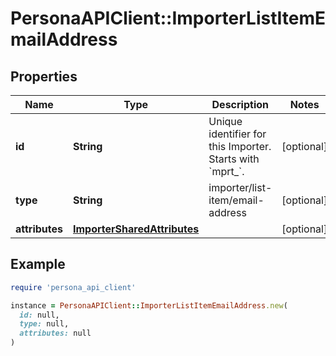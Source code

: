 # PersonaAPIClient::ImporterListItemEmailAddress

## Properties

| Name | Type | Description | Notes |
| ---- | ---- | ----------- | ----- |
| **id** | **String** | Unique identifier for this Importer. Starts with &#x60;mprt_&#x60;. | [optional] |
| **type** | **String** | importer/list-item/email-address | [optional] |
| **attributes** | [**ImporterSharedAttributes**](ImporterSharedAttributes.md) |  | [optional] |

## Example

```ruby
require 'persona_api_client'

instance = PersonaAPIClient::ImporterListItemEmailAddress.new(
  id: null,
  type: null,
  attributes: null
)
```

